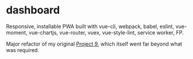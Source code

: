 # dashboard

Responsive, installable PWA built with vue-cli, webpack, babel, eslint, vue-moment, vue-chartjs, vue-router, vuex, vue-style-lint, service worker, FP.

Major refactor of my original [Project 9](https://github.com/jamessouth/Project-9), which itself went far beyond what was required.
